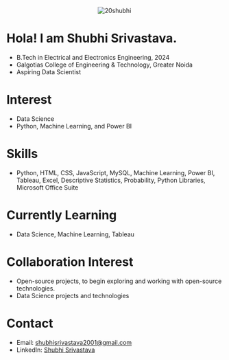 <p align="center"> <img src="https://komarev.com/ghpvc/?username=20shubhi&label=Profile%20views&color=0e75b6&style=flat" alt="20shubhi" /> </p>

# Hola! I am Shubhi Srivastava. 
 - B.Tech in Electrical and Electronics Engineering, 2024
 - Galgotias College of Engineering & Technology, Greater Noida
 - Aspiring Data Scientist
# Interest 
 - Data Science 
 - Python, Machine Learning, and Power BI
# Skills 
- Python, HTML, CSS, JavaScript, MySQL, Machine Learning, Power BI, Tableau, Excel, Descriptive Statistics, Probability, Python Libraries, Microsoft Office Suite
# Currently Learning 
 - Data Science, Machine Learning, Tableau 
# Collaboration Interest
 - Open-source projects, to begin exploring and working with open-source technologies.
 - Data Science projects and technologies
# Contact
 - Email: shubhisrivastava2001@gmail.com
 - LinkedIn: [Shubhi Srivastava](https://www.linkedin.com/in/shubhi-srivastava-57b505214/)

